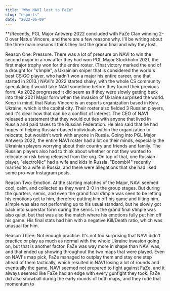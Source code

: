 ```yaml
---
title: "Why NAVI lost to FaZe"
slug: "esports"
date: "2022-06-09"
---
```


**/Recently, PGL Major Antwerp 2022 concluded with FaZe Clan winning 2-0 over Natus Vincere, and there are a few reasons why. I'll be writing about the three main reasons I think they lost the grand final and why they lost. 

Reason One: 
Pressure. There was a lot of pressure on NAVI to win the second major in a row after they had won PGL Major Stockholm 2021, the first major trophy won for the entire roster. (That victory marked the end of a drought for "s1mple", a Ukrainian sniper that is considered the world's best CS:GO player, who hadn't won a major his entire career, one that started in 2013.) NAVI's 2022 started shaky, with the whole CS community speculating it would take NAVI sometime before they found their previous form. As 2022 progressed it did seem as if they were slowly getting back into their 2021 Major form when the invasion of Ukraine surprised the world. 
Keep in mind, that Natus Vincere is an esports organization based in Kyiv, Ukraine, which is the capital city. Their roster also fielded 3 Russian players, and it's clear how that can be a conflict of interest. The CEO of NAVI released a statement that they would cut ties with anyone that lived in Russia and paid taxes to the Russian Federation. He also said that he had hopes of helping Russian-based individuals within the organization to relocate, but wouldn't work with anyone in Russia. 
Going into PGL Major Antwerp 2022, the entire NAVI roster had a lot on their minds, especially the Ukrainian players worrying about their country and friends and family. The Russian players also had to think about whether or not they wanted to relocate or risk being released from the org. On top of that, one Russian player, "electroNic" had a wife and kids in Russia. "Boombl4" recently married to a wife in Russia, and there were allegations that she had liked some pro-war Instagram posts. 

Reason Two:
Emotion. At the starting matches of the Major, NAVI seemed cool, calm, and collected as they went 3-0 in the group stages. But during the quarters, semis, and even the grand final s1mple was seen to be letting his emotions get to him, therefore putting him off his game and tilting him. s1mple was also not performing up to his usual standard, but he slowly got back into superstar form during the semis. In the grand final s1mple was also quiet, but that was also the match where his emotions fully put him off his game. His final stats had him with a negative Kill/Death ratio, which was unusual for him. 

Reason Three: 
Not enough practice. It's not too surprising that NAVI didn't practice or play as much as normal with the whole Ukraine invasion going on, but that is another factor. FaZe was way more in shape than NAVI was, and that ended up showing throughout the two maps that were played. Even on NAVI's map pick, FaZe managed to outplay them and stay one step ahead of them tactically, which resulted in NAVI losing a lot of rounds and eventually the game. NAVI seemed not prepared to fight against FaZe, and it always seemed like FaZe had an edge with every gunfight they took. FaZe did also snowball during the early rounds of both maps, and they rode that momentum to 
